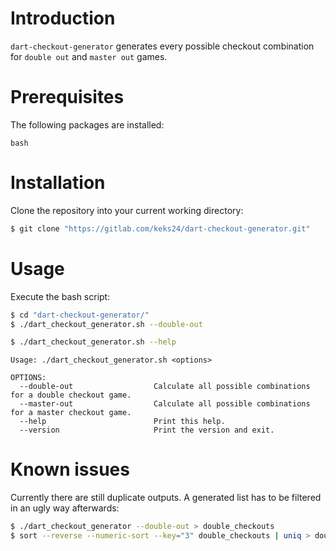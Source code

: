 # Introduction
`dart-checkout-generator` generates every possible checkout combination for `double out` and `master out` games.

# Prerequisites
The following packages are installed:
```no-highlight
bash
```

# Installation
Clone the repository into your current working directory:
```bash
$ git clone "https://gitlab.com/keks24/dart-checkout-generator.git"
```

# Usage
Execute the bash script:
```bash
$ cd "dart-checkout-generator/"
$ ./dart_checkout_generator.sh --double-out
```

```bash
$ ./dart_checkout_generator.sh --help
```
```no-highlight
Usage: ./dart_checkout_generator.sh <options>

OPTIONS:
  --double-out                  Calculate all possible combinations for a double checkout game.
  --master-out                  Calculate all possible combinations for a master checkout game.
  --help                        Print this help.
  --version                     Print the version and exit.
```

# Known issues
Currently there are still duplicate outputs. A generated list has to be filtered in an ugly way afterwards:
```bash
$ ./dart_checkout_generator --double-out > double_checkouts
$ sort --reverse --numeric-sort --key="3" double_checkouts | uniq > double_checkouts_filtered
```
